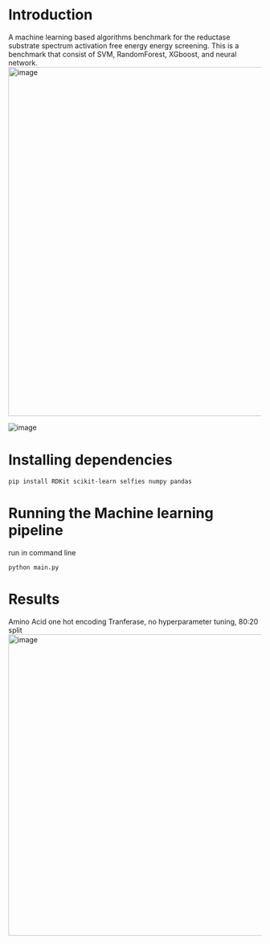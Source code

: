 # Introduction
A machine learning based algorithms benchmark for the reductase substrate spectrum activation free energy energy screening. This is a benchmark that consist of SVM, RandomForest, XGboost, and neural network.
<img width="694" alt="image" src="https://github.com/bryankappa/TransferaseML-Benchmark/assets/90988298/12031593-1cd9-47f7-871c-bbccefda31c8">

![image](https://github.com/bryankappa/TransferaseML-Benchmark/assets/90988298/e6fc04ef-844f-4867-b371-78774bfe778a)


# Installing dependencies
`pip install RDKit scikit-learn selfies numpy pandas`

# Running the Machine learning pipeline
run in command line

`python main.py`

# Results
Amino Acid one hot encoding Tranferase, no hyperparameter tuning, 80:20 split
<img width="599" alt="image" src="https://github.com/bryankappa/TransferaseML-Benchmark/assets/90988298/b4bc9521-8da7-4d0c-8f3c-bf018e2dbe47">
